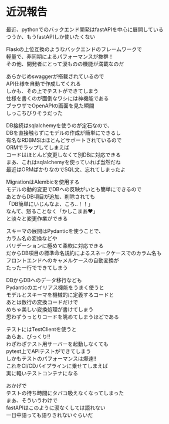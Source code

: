 
# 近況報告

最近、pythonでのバックエンド開発はfastAPIを中心に展開している  
つうか、もうfastAPIしか使いたくない  
  
Flaskの上位互換のようなバックエンドのフレームワークで  
軽量で、非同期によるパフォーマンスが抜群！  
その他、開発者にとって涙ものの機能が満載なのだ  
  
あらかじめswaggerが搭載されているので  
API仕様を自動で作成してくれる  
しかも、その上でテストができてしまう  
仕様を書くのが面倒なワシには神機能である  
ブラウザでOpenAPIの画面を見た瞬間  
しっこちびりそうだった  
  
DB接続はsqlalchemyを使うのが定石なので、  
DBを直接触らずにモデルの作成が簡単にできるし  
有名なRDBMSはほとんどサポートされているので  
ORMでラップしてしまえば  
コードはほとんど変更しなくて別DBに対応できる  
まあ、これはsqlalchemyを使っていれば当然だね  
最近はORMばかりなのでSQL文、忘れてしまったよ  
  
MigrationはAlembicを使用する  
モデルの動的変更でDBへの反映がいとも簡単にできるので  
あとからDB項目が追加、削除されても  
「DB簡単にいじんなよ、ころ..！！」  
なんて、怒ることなく「かしこまあ❤」  
と淡々と変更作業ができる  
  
スキーマの展開はPydanticを使うことで、  
カラム名の変換などや  
バリデーションに極めて柔軟に対応できる  
だからDB項目の標準命名規約によるスネークケースでのカラム名も  
フロントエンドへのキャメルケースの自動変換が  
たった一行でできてしまう  
  
DBからDBへのデータ移行なども  
Pydanticのエイリアス機能をうまく使うと  
モデルとスキーマを機械的に定義するコードと  
あとは数行の変換コードだけで  
めちゃ美しい変換処理が書けてしまう  
思わずうっとりコードを眺めてしまうほどである  
  
テストにはTestClientを使うと  
あらあ、びっくり!!  
わざわざテスト用サーバーを起動しなくても  
pytest上でAPIテストができてしまう  
しかもテストのパフォーマンスは爆速!!  
これをCI/CDパイプラインに乗せてしまえば  
実に軽いテストコンテナになる  
  
おかげで  
テストの待ち時間にタバコ吸えなくなってしまった  
まあ、そういうわけで  
fastAPIはこのように涙なくしては語れない  
一日中語っても語りきれないぐらいだ  